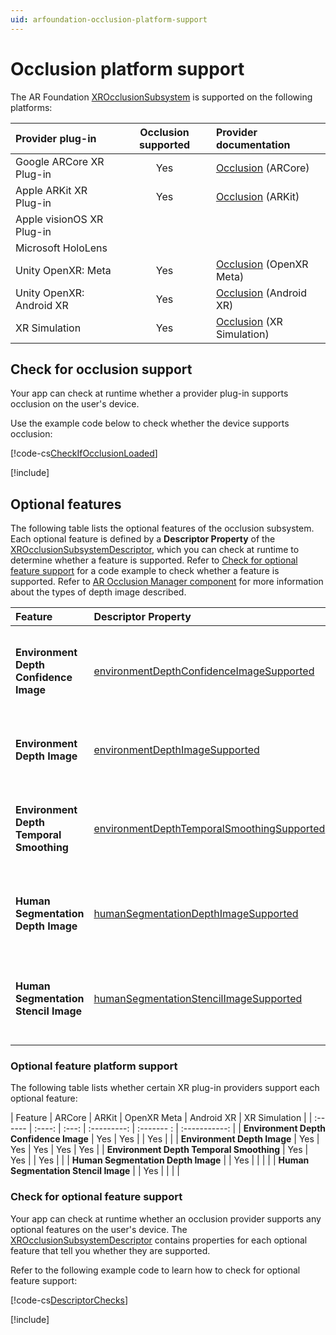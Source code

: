 ```yaml
---
uid: arfoundation-occlusion-platform-support
---
```

# Occlusion platform support

The AR Foundation [XROcclusionSubsystem](xref:UnityEngine.XR.ARSubsystems.XROcclusionSubsystem) is supported on the following platforms:

| Provider plug-in | Occlusion supported | Provider documentation |
| :--------------- | :---------: | :--------------------- |
| Google ARCore XR Plug-in | Yes | [Occlusion](xref:arcore-occlusion) (ARCore) |
| Apple ARKit XR Plug-in | Yes | [Occlusion](xref:arkit-occlusion) (ARKit) |
| Apple visionOS XR Plug-in | | |
| Microsoft HoloLens | | |
| Unity OpenXR: Meta | Yes | [Occlusion](xref:meta-openxr-occlusion) (OpenXR Meta) |
| Unity OpenXR: Android XR | Yes | [Occlusion](xref:androidxr-openxr-occlusion) (Android XR) |
| XR Simulation | Yes | [Occlusion](xref:arfoundation-simulation-occlusion) (XR Simulation) |

## Check for occlusion support

Your app can check at runtime whether a provider plug-in supports occlusion on the user's device.

Use the example code below to check whether the device supports occlusion:

[!code-cs[CheckIfOcclusionLoaded](../../../Tests/Runtime/CodeSamples/LoaderUtilitySamples.cs#CheckIfOcclusionLoaded)]

[!include[](../../snippets/initialization.md)]

## Optional features

The following table lists the optional features of the occlusion subsystem. Each optional feature is defined by a **Descriptor Property** of the [XROcclusionSubsystemDescriptor](xref:UnityEngine.XR.ARSubsystems.XROcclusionSubsystemDescriptor), which you can check at runtime to determine whether a feature is supported. Refer to [Check for optional feature support](#check-feature-support) for a code example to check whether a feature is supported. Refer to [AR Occlusion Manager component](xref:arfoundation-occlusion-manager) for more information about the types of depth image described.

| Feature | Descriptor Property | Description  |
| :------ | :---------- | :------------ |
| **Environment Depth Confidence Image** | [environmentDepthConfidenceImageSupported](xref:UnityEngine.XR.ARSubsystems.XROcclusionSubsystemDescriptor.environmentDepthConfidenceImageSupported) | Whether the subsystem supports environment depth confidence image. |
| **Environment Depth Image** | [environmentDepthImageSupported](xref:UnityEngine.XR.ARSubsystems.XROcclusionSubsystemDescriptor.environmentDepthImageSupported) | Whether the subsystem supports environment depth image. |
| **Environment Depth Temporal Smoothing** | [environmentDepthTemporalSmoothingSupported](xref:UnityEngine.XR.ARSubsystems.XROcclusionSubsystemDescriptor.environmentDepthTemporalSmoothingSupported) | Whether temporal smoothing of the environment image is supported. |
| **Human Segmentation Depth Image** | [humanSegmentationDepthImageSupported](xref:UnityEngine.XR.ARSubsystems.XROcclusionSubsystemDescriptor.humanSegmentationDepthImageSupported) | Whether a subsystem supports human segmentation depth image. |
| **Human Segmentation Stencil Image** | [humanSegmentationStencilImageSupported](xref:UnityEngine.XR.ARSubsystems.XROcclusionSubsystemDescriptor.humanSegmentationStencilImageSupported) | Whether a subsystem supports human segmentation stencil image. |

### Optional feature platform support

The following table lists whether certain XR plug-in providers support each optional feature:

| Feature | ARCore | ARKit | OpenXR Meta | Android XR | XR Simulation |
| :------ | :----: | :---: | :---------: | :------- : | :-----------: |
| **Environment Depth Confidence Image** | Yes | Yes | | Yes | |
| **Environment Depth Image** | Yes | Yes | Yes | Yes | Yes |
| **Environment Depth Temporal Smoothing** | Yes | Yes | | Yes | |
| **Human Segmentation Depth Image** | | Yes | | | |
| **Human Segmentation Stencil Image** | | Yes | | | |

<a id="check-feature-support"></a>

### Check for optional feature support

Your app can check at runtime whether an occlusion provider supports any optional features on the user's device. The [XROcclusionSubsystemDescriptor](xref:UnityEngine.XR.ARSubsystems.XROcclusionSubsystemDescriptor) contains properties for each optional feature that tell you whether they are supported.

Refer to the following example code to learn how to check for optional feature support:

[!code-cs[DescriptorChecks](../../../Tests/Runtime/CodeSamples/AROcclusionManagerSamples.cs#DescriptorChecks)]

[!include[](../../snippets/apple-arkit-trademark.md)]
